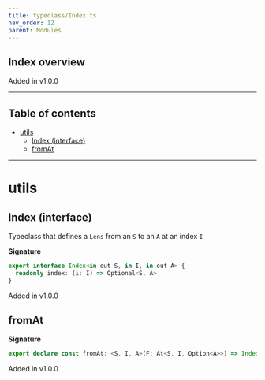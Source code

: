 ```yaml
---
title: typeclass/Index.ts
nav_order: 12
parent: Modules
---
```


## Index overview

Added in v1.0.0

---

<h2 class="text-delta">Table of contents</h2>

- [utils](#utils)
  - [Index (interface)](#index-interface)
  - [fromAt](#fromat)

---

# utils

## Index (interface)

Typeclass that defines a `Lens` from an `S` to an `A` at an index `I`

**Signature**

```ts
export interface Index<in out S, in I, in out A> {
  readonly index: (i: I) => Optional<S, A>
}
```

Added in v1.0.0

## fromAt

**Signature**

```ts
export declare const fromAt: <S, I, A>(F: At<S, I, Option<A>>) => Index<S, I, A>
```

Added in v1.0.0
